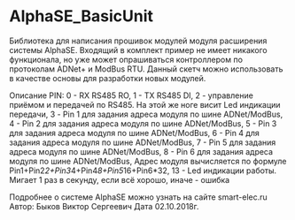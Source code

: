 # AlphaSE_BasicUnit

  Библиотека для написания прошивок модулей модуля расширения системы AlphaSE.
  Входящий в комплект пример не имеет никакого функционала, но уже может опрашиваться контроллером по протоколам
  ADNet+ и ModBus RTU. Данный скетч можно использовать в качестве основы для разработки новых модулей.

  Описание PIN:
  0 - RX RS485 RO,
  1 - TX RS485 DI,
  2 - управление приёмом и передачей по RS485. На этой же ноге висит Led индикации передачи,
  3 - Pin 1 для задания адреса модуля по шине ADNet/ModBus,
  4 - Pin 2 для задания адреса модуля по шине ADNet/ModBus,
  5 - Pin 3 для задания адреса модуля по шине ADNet/ModBus,
  6 - Pin 4 для задания адреса модуля по шине ADNet/ModBus,
  7 - Pin 5 для задания адреса модуля по шине ADNet/ModBus,
  8 - Pin 6 для задания адреса модуля по шине ADNet/ModBus,
  Адрес модуля вычисляется по формуле Pin1+Pin2*2+Pin3*4+Pin4*8+Pin5*16+Pin6*32,
  13 - Led индикации работы. Мигает 1 раз в секунду, если всё хорошо, иначе - ошибка

  Подробнее о системе AlphaSE можно узнать на сайте smart-elec.ru
  Автор: Быков Виктор Сергеевич
  Дата 02.10.2018г.
